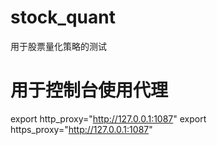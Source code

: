 # stock_quant
用于股票量化策略的测试

# 用于控制台使用代理
export http_proxy="http://127.0.0.1:1087"
export https_proxy="http://127.0.0.1:1087"